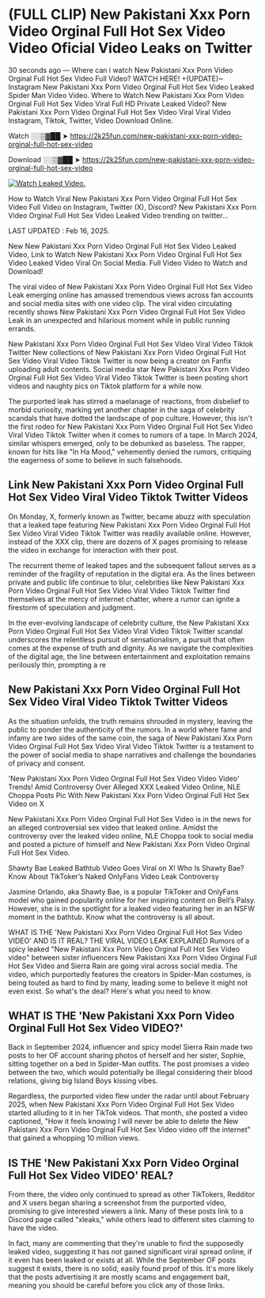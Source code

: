 # (FULL CLIP) New Pakistani Xxx Porn Video Orginal Full Hot Sex Video Video Oficial Video Leaks on Twitter

30 seconds ago — Where can i watch New Pakistani Xxx Porn Video Orginal Full Hot Sex Video Full Video? WATCH HERE! +(UPDATE)~ Instagram New Pakistani Xxx Porn Video Orginal Full Hot Sex Video Leaked Spider Man Video Video. Where to Watch New Pakistani Xxx Porn Video Orginal Full Hot Sex Video Viral Full HD Private Leaked Video? New Pakistani Xxx Porn Video Orginal Full Hot Sex Video Viral Viral Video Instagram, Tiktok, Twitter, Video Download Online.

Watch ░░▒▓██ ➤ https://2k25fun.com/new-pakistani-xxx-porn-video-orginal-full-hot-sex-video

Download ░░▒▓██ ➤ https://2k25fun.com/new-pakistani-xxx-porn-video-orginal-full-hot-sex-video

[![Watch Leaked Video.](https://miro.medium.com/v2/resize:fit:828/format:webp/1*cilzJN44JGOrTw9NJCrNHA.gif "Watch Leaked Video")](https://2k25fun.com/new-pakistani-xxx-porn-video-orginal-full-hot-sex-video)

How to Watch Viral New Pakistani Xxx Porn Video Orginal Full Hot Sex Video Full Video on Instagram, Twitter (X), Discord? New Pakistani Xxx Porn Video Orginal Full Hot Sex Video Leaked Video trending on twitter...

LAST UPDATED : Feb 16, 2025.

New New Pakistani Xxx Porn Video Orginal Full Hot Sex Video Leaked Video, Link to Watch New Pakistani Xxx Porn Video Orginal Full Hot Sex Video Leaked Video Viral On Social Media. Full Video Video to Watch and Download!

The viral video of New Pakistani Xxx Porn Video Orginal Full Hot Sex Video Leak emerging online has amassed tremendous views across fan accounts and social media sites with one video clip. The viral video circulating recently shows New Pakistani Xxx Porn Video Orginal Full Hot Sex Video Leak in an unexpected and hilarious moment while in public running errands.

New Pakistani Xxx Porn Video Orginal Full Hot Sex Video Viral Video Tiktok Twitter New collections of New Pakistani Xxx Porn Video Orginal Full Hot Sex Video Viral Video Tiktok Twitter is now being a creator on Fanfix uploading adult contents. Social media star New Pakistani Xxx Porn Video Orginal Full Hot Sex Video Viral Video Tiktok Twitter is been posting short videos and naughty pics on Tiktok platform for a while now.

The purported leak has stirred a maelanage of reactions, from disbelief to morbid curiosity, marking yet another chapter in the saga of celebrity scandals that have dotted the landscape of pop culture. However, this isn't the first rodeo for New Pakistani Xxx Porn Video Orginal Full Hot Sex Video Viral Video Tiktok Twitter when it comes to rumors of a tape. In March 2024, similar whispers emerged, only to be debunked as baseless. The rapper, known for hits like "In Ha Mood," vehemently denied the rumors, critiquing the eagerness of some to believe in such falsehoods.

## Link New Pakistani Xxx Porn Video Orginal Full Hot Sex Video Viral Video Tiktok Twitter Videos

On Monday, X, formerly known as Twitter, became abuzz with speculation that a leaked tape featuring New Pakistani Xxx Porn Video Orginal Full Hot Sex Video Viral Video Tiktok Twitter was readily available online. However, instead of the XXX clip, there are dozens of X pages promising to release the video in exchange for interaction with their post.

The recurrent theme of leaked tapes and the subsequent fallout serves as a reminder of the fragility of reputation in the digital era. As the lines between private and public life continue to blur, celebrities like New Pakistani Xxx Porn Video Orginal Full Hot Sex Video Viral Video Tiktok Twitter find themselves at the mercy of internet chatter, where a rumor can ignite a firestorm of speculation and judgment.

In the ever-evolving landscape of celebrity culture, the New Pakistani Xxx Porn Video Orginal Full Hot Sex Video Viral Video Tiktok Twitter scandal underscores the relentless pursuit of sensationalism, a pursuit that often comes at the expense of truth and dignity. As we navigate the complexities of the digital age, the line between entertainment and exploitation remains perilously thin, prompting a re

##  New Pakistani Xxx Porn Video Orginal Full Hot Sex Video Viral Video Tiktok Twitter Videos

As the situation unfolds, the truth remains shrouded in mystery, leaving the public to ponder the authenticity of the rumors. In a world where fame and infamy are two sides of the same coin, the saga of New Pakistani Xxx Porn Video Orginal Full Hot Sex Video Viral Video Tiktok Twitter is a testament to the power of social media to shape narratives and challenge the boundaries of privacy and consent.

'New Pakistani Xxx Porn Video Orginal Full Hot Sex Video Video Video' Trends! Amid Controversy Over Alleged XXX Leaked Video Online, NLE Choppa Posts Pic With New Pakistani Xxx Porn Video Orginal Full Hot Sex Video on X

New Pakistani Xxx Porn Video Orginal Full Hot Sex Video is in the news for an alleged controversial sex video that leaked online. Amidst the controversy over the leaked video online, NLE Choppa took to social media and posted a picture of himself and New Pakistani Xxx Porn Video Orginal Full Hot Sex Video.

Shawty Bae Leaked Bathtub Video Goes Viral on X! Who Is Shawty Bae? Know About TikToker’s Naked OnlyFans Video Leak Controversy

Jasmine Orlando, aka Shawty Bae, is a popular TikToker and OnlyFans model who gained popularity online for her inspiring content on Bell’s Palsy. However, she is in the spotlight for a leaked video featuring her in an NSFW moment in the bathtub. Know what the controversy is all about.

WHAT IS THE 'New Pakistani Xxx Porn Video Orginal Full Hot Sex Video VIDEO' AND IS IT REAL? THE VIRAL VIDEO LEAK EXPLAINED Rumors of a spicy leaked "New Pakistani Xxx Porn Video Orginal Full Hot Sex Video video" between sister influencers New Pakistani Xxx Porn Video Orginal Full Hot Sex Video and Sierra Rain are going viral across social media. The video, which purportedly features the creators in Spider-Man costumes, is being touted as hard to find by many, leading some to believe it might not even exist. So what's the deal? Here's what you need to know.

## WHAT IS THE 'New Pakistani Xxx Porn Video Orginal Full Hot Sex Video VIDEO?'

Back in September 2024, influencer and spicy model Sierra Rain made two posts to her OF account sharing photos of herself and her sister, Sophie, sitting together on a bed in Spider-Man outfits. The post promises a video between the two, which would potentially be illegal considering their blood relations, giving big Island Boys kissing vibes.

Regardless, the purported video flew under the radar until about February 2025, when New Pakistani Xxx Porn Video Orginal Full Hot Sex Video started alluding to it in her TikTok videos. That month, she posted a video captioned, "How it feels knowing I will never be able to delete the New Pakistani Xxx Porn Video Orginal Full Hot Sex Video video off the internet" that gained a whopping 10 million views.

## IS THE 'New Pakistani Xxx Porn Video Orginal Full Hot Sex Video VIDEO' REAL?

From there, the video only continued to spread as other TikTokers, Redditor and X users began sharing a screenshot from the purported video, promising to give interested viewers a link. Many of these posts link to a Discord page called "xleaks," while others lead to different sites claiming to have the video.

In fact, many are commenting that they're unable to find the supposedly leaked video, suggesting it has not gained significant viral spread online, if it even has been leaked or exists at all. While the September OF posts suggest it exists, there is no solid, easily found proof of this. It's more likely that the posts advertising it are mostly scams and engagement bait, meaning you should be careful before you click any of those links.